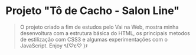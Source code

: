 # Projeto "Tô de Cacho - Salon Line"

>O projeto criado a fim de estudos pelo Vai na Web, mostra minha desenvoltura com a estrutura básica do HTML, os principais metodos de estilização com CSS3 e algumas experimentações com o JavaScript. Enjoy ٩(♡ε♡ )۶ 

